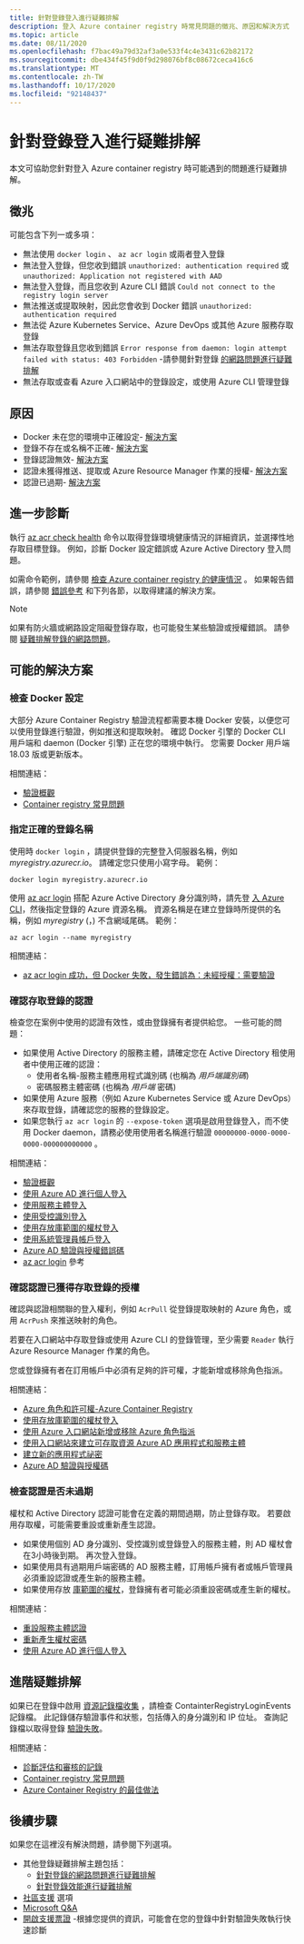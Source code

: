 ```yaml
---
title: 針對登錄登入進行疑難排解
description: 登入 Azure container registry 時常見問題的徵兆、原因和解決方式
ms.topic: article
ms.date: 08/11/2020
ms.openlocfilehash: f7bac49a79d32af3a0e533f4c4e3431c62b82172
ms.sourcegitcommit: dbe434f45f9d0f9d298076bf8c08672ceca416c6
ms.translationtype: MT
ms.contentlocale: zh-TW
ms.lasthandoff: 10/17/2020
ms.locfileid: "92148437"
---
```

# <a name="troubleshoot-registry-login"></a>針對登錄登入進行疑難排解

本文可協助您針對登入 Azure container registry 時可能遇到的問題進行疑難排解。 

## <a name="symptoms"></a>徵兆

可能包含下列一或多項：

* 無法使用 `docker login` 、 `az acr login` 或兩者登入登錄
* 無法登入登錄，但您收到錯誤 `unauthorized: authentication required` 或 `unauthorized: Application not registered with AAD`
* 無法登入登錄，而且您收到 Azure CLI 錯誤 `Could not connect to the registry login server`
* 無法推送或提取映射，因此您會收到 Docker 錯誤 `unauthorized: authentication required`
* 無法從 Azure Kubernetes Service、Azure DevOps 或其他 Azure 服務存取登錄
* 無法存取登錄且您收到錯誤 `Error response from daemon: login attempt failed with status: 403 Forbidden` -請參閱針對登錄 [的網路問題進行疑難排解](container-registry-troubleshoot-access.md)
* 無法存取或查看 Azure 入口網站中的登錄設定，或使用 Azure CLI 管理登錄

## <a name="causes"></a>原因

* Docker 未在您的環境中正確設定- [解決方案](#check-docker-configuration)
* 登錄不存在或名稱不正確- [解決方案](#specify-correct-registry-name)
* 登錄認證無效- [解決方案](#confirm-credentials-to-access-registry)
* 認證未獲得推送、提取或 Azure Resource Manager 作業的授權- [解決方案](#confirm-credentials-are-authorized-to-access-registry)
* 認證已過期- [解決方案](#check-that-credentials-arent-expired)

## <a name="further-diagnosis"></a>進一步診斷 

執行 [az acr check health](/cli/azure/acr#az-acr-check-health) 命令以取得登錄環境健康情況的詳細資訊，並選擇性地存取目標登錄。 例如，診斷 Docker 設定錯誤或 Azure Active Directory 登入問題。 

如需命令範例，請參閱 [檢查 Azure container registry 的健康情況](container-registry-check-health.md) 。 如果報告錯誤，請參閱 [錯誤參考](container-registry-health-error-reference.md) 和下列各節，以取得建議的解決方案。

> [!NOTE]
> 如果有防火牆或網路設定阻礙登錄存取，也可能發生某些驗證或授權錯誤。 請參閱 [疑難排解登錄的網路問題](container-registry-troubleshoot-access.md)。

## <a name="potential-solutions"></a>可能的解決方案

### <a name="check-docker-configuration"></a>檢查 Docker 設定

大部分 Azure Container Registry 驗證流程都需要本機 Docker 安裝，以便您可以使用登錄進行驗證，例如推送和提取映射。 確認 Docker 引擎的 Docker CLI 用戶端和 daemon (Docker 引擎) 正在您的環境中執行。 您需要 Docker 用戶端18.03 版或更新版本。

相關連結：

* [驗證概觀](container-registry-authentication.md#authentication-options)
* [Container registry 常見問題](container-registry-faq.md)

### <a name="specify-correct-registry-name"></a>指定正確的登錄名稱

使用時 `docker login` ，請提供登錄的完整登入伺服器名稱，例如 *myregistry.azurecr.io*。 請確定您只使用小寫字母。 範例：

```console
docker login myregistry.azurecr.io
```

使用 [az acr login](/cli/azure/acr#az-acr-login) 搭配 Azure Active Directory 身分識別時，請先登 [入 Azure CLI](/cli/azure/authenticate-azure-cli)，然後指定登錄的 Azure 資源名稱。 資源名稱是在建立登錄時所提供的名稱，例如 *myregistry* (，) 不含網域尾碼。 範例：

```azurecli
az acr login --name myregistry
```

相關連結：

* [az acr login 成功，但 Docker 失敗，發生錯誤為：未經授權：需要驗證](container-registry-faq.md#az-acr-login-succeeds-but-docker-fails-with-error-unauthorized-authentication-required )

### <a name="confirm-credentials-to-access-registry"></a>確認存取登錄的認證

檢查您在案例中使用的認證有效性，或由登錄擁有者提供給您。 一些可能的問題：

* 如果使用 Active Directory 的服務主體，請確定您在 Active Directory 租使用者中使用正確的認證：
  * 使用者名稱-服務主體應用程式識別碼 (也稱為 *用戶端識別碼*) 
  * 密碼服務主體密碼 (也稱為 *用戶端* 密碼) 
* 如果使用 Azure 服務（例如 Azure Kubernetes Service 或 Azure DevOps）來存取登錄，請確認您的服務的登錄設定。
* 如果您執行 `az acr login` 的 `--expose-token` 選項是啟用登錄登入，而不使用 Docker daemon，請務必使用使用者名稱進行驗證 `00000000-0000-0000-0000-000000000000` 。

相關連結：

* [驗證概觀](container-registry-authentication.md#authentication-options)
* [使用 Azure AD 進行個人登入](container-registry-authentication.md#individual-login-with-azure-ad)
* [使用服務主體登入](container-registry-auth-service-principal.md)
* [使用受控識別登入](container-registry-authentication-managed-identity.md)
* [使用存放庫範圍的權杖登入](container-registry-repository-scoped-permissions.md)
* [使用系統管理員帳戶登入](container-registry-authentication.md#admin-account)
* [Azure AD 驗證與授權錯誤碼](../active-directory/develop/reference-aadsts-error-codes.md)
* [az acr login](/cli/azure/acr#az-acr-login) 參考

### <a name="confirm-credentials-are-authorized-to-access-registry"></a>確認認證已獲得存取登錄的授權

確認與認證相關聯的登入權利，例如 `AcrPull` 從登錄提取映射的 Azure 角色，或用 `AcrPush` 來推送映射的角色。 

若要在入口網站中存取登錄或使用 Azure CLI 的登錄管理，至少需要 `Reader` 執行 Azure Resource Manager 作業的角色。

您或登錄擁有者在訂用帳戶中必須有足夠的許可權，才能新增或移除角色指派。

相關連結：

* [Azure 角色和許可權-Azure Container Registry](container-registry-roles.md)
* [使用存放庫範圍的權杖登入](container-registry-repository-scoped-permissions.md)
* [使用 Azure 入口網站新增或移除 Azure 角色指派](../role-based-access-control/role-assignments-portal.md)
* [使用入口網站來建立可存取資源 Azure AD 應用程式和服務主體](../active-directory/develop/howto-create-service-principal-portal.md)
* [建立新的應用程式祕密](../active-directory/develop/howto-create-service-principal-portal.md#option-2-create-a-new-application-secret)
* [Azure AD 驗證與授權碼](../active-directory/develop/reference-aadsts-error-codes.md)

### <a name="check-that-credentials-arent-expired"></a>檢查認證是否未過期

權杖和 Active Directory 認證可能會在定義的期間過期，防止登錄存取。 若要啟用存取權，可能需要重設或重新產生認證。

* 如果使用個別 AD 身分識別、受控識別或登錄登入的服務主體，則 AD 權杖會在3小時後到期。 再次登入登錄。  
* 如果使用具有過期用戶端密碼的 AD 服務主體，訂用帳戶擁有者或帳戶管理員必須重設認證或產生新的服務主體。
* 如果使用存放 [庫範圍的權杖](container-registry-repository-scoped-permissions.md)，登錄擁有者可能必須重設密碼或產生新的權杖。

相關連結：

* [重設服務主體認證](/cli/azure/ad/sp/credential#az-ad-sp-credential-reset)
* [重新產生權杖密碼](container-registry-repository-scoped-permissions.md#regenerate-token-passwords)
* [使用 Azure AD 進行個人登入](container-registry-authentication.md#individual-login-with-azure-ad)

## <a name="advanced-troubleshooting"></a>進階疑難排解

如果已在登錄中啟用 [資源記錄檔收集](container-registry-diagnostics-audit-logs.md) ，請檢查 ContainterRegistryLoginEvents 記錄檔。 此記錄儲存驗證事件和狀態，包括傳入的身分識別和 IP 位址。 查詢記錄檔以取得登錄 [驗證失敗](container-registry-diagnostics-audit-logs.md#registry-authentication-failures)。 

相關連結：

* [診斷評估和審核的記錄](container-registry-diagnostics-audit-logs.md)
* [Container registry 常見問題](container-registry-faq.md)
* [Azure Container Registry 的最佳做法](container-registry-best-practices.md)

## <a name="next-steps"></a>後續步驟

如果您在這裡沒有解決問題，請參閱下列選項。

* 其他登錄疑難排解主題包括：
  * [針對登錄的網路問題進行疑難排解](container-registry-troubleshoot-access.md)
  * [針對登錄效能進行疑難排解](container-registry-troubleshoot-performance.md)
* [社區支援](https://azure.microsoft.com/support/community/) 選項
* [Microsoft Q&A](/answers/products/)
* [開啟支援票證](https://azure.microsoft.com/support/create-ticket/) -根據您提供的資訊，可能會在您的登錄中針對驗證失敗執行快速診斷